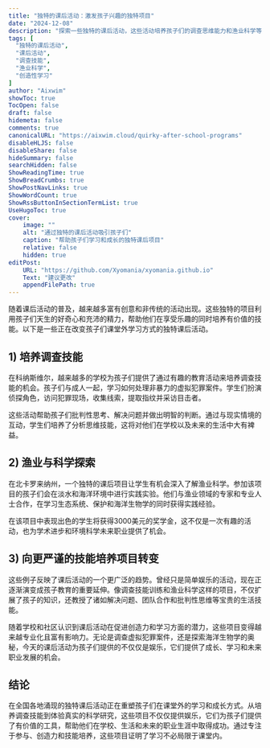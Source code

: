 ```yaml
---
title: "独特的课后活动：激发孩子兴趣的独特项目"
date: "2024-12-08"
description: "探索一些独特的课后活动，这些活动培养孩子们的调查思维能力和渔业科学等技能。这些项目正在将教育转变为一场冒险。"
tags: [
  "独特的课后活动",
  "课后活动",
  "调查技能",
  "渔业科学",
  "创造性学习"
]
author: "Aixwim"
showToc: true
TocOpen: false
draft: false
hidemeta: false
comments: true
canonicalURL: "https://aixwim.cloud/quirky-after-school-programs"
disableHLJS: false
disableShare: false
hideSummary: false
searchHidden: false
ShowReadingTime: true
ShowBreadCrumbs: true
ShowPostNavLinks: true
ShowWordCount: true
ShowRssButtonInSectionTermList: true
UseHugoToc: true
cover:
    image: ""
    alt: "通过独特的课后活动吸引孩子们"
    caption: "帮助孩子们学习和成长的独特课后项目"
    relative: false
    hidden: true
editPost:
    URL: "https://github.com/Xyomania/xyomania.github.io"
    Text: "建议更改"
    appendFilePath: true
---
```


随着课后活动的普及，越来越多富有创意和非传统的活动出现。这些独特的项目利用孩子们天生的好奇心和充沛的精力，帮助他们在享受乐趣的同时培养有价值的技能。以下是一些正在改变孩子们课堂外学习方式的独特课后活动。

<!--more-->

## 1) 培养调查技能

在科纳斯维尔，越来越多的学校为孩子们提供了通过有趣的教育活动来培养调查技能的机会。孩子们与成人一起，学习如何处理非暴力的虚拟犯罪案件。学生们扮演侦探角色，访问犯罪现场，收集线索，提取指纹并采访目击者。

这些活动帮助孩子们批判性思考、解决问题并做出明智的判断。通过与现实情境的互动，学生们培养了分析思维技能，这将对他们在学校以及未来的生活中大有裨益。

## 2) 渔业与科学探索

在北卡罗来纳州，一个独特的课后项目让学生有机会深入了解渔业科学。参加该项目的孩子们会在淡水和海洋环境中进行实践实验。他们与渔业领域的专家和专业人士合作，在学习生态系统、保护和海洋生物学的同时获得实践经验。

在该项目中表现出色的学生将获得3000美元的奖学金，这不仅是一次有趣的活动，也为学术进步和环境科学未来职业提供了机会。

## 3) 向更严谨的技能培养项目转变

这些例子反映了课后活动的一个更广泛的趋势。曾经只是简单娱乐的活动，现在正逐渐演变成孩子教育的重要延伸。像调查技能训练和渔业科学这样的项目，不仅扩展了孩子的知识，还教授了诸如解决问题、团队合作和批判性思维等宝贵的生活技能。

随着学校和社区认识到课后活动在促进创造力和学习方面的潜力，这些项目变得越来越专业化且富有影响力。无论是调查虚拟犯罪案件，还是探索海洋生物学的奥秘，今天的课后活动为孩子们提供的不仅仅是娱乐，它们提供了成长、学习和未来职业发展的机会。

## 结论

在全国各地涌现的独特课后活动正在重塑孩子们在课堂外的学习和成长方式。从培养调查技能到体验真实的科学研究，这些项目不仅仅提供娱乐，它们为孩子们提供了有价值的工具，帮助他们在学校、生活和未来的职业生涯中取得成功。通过专注于参与、创造力和技能培养，这些项目证明了学习不必局限于课堂内。
